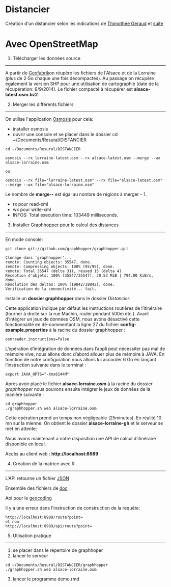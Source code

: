 Distancier
==========

Création d'un distancier selon les indications de [Thimothée Geraud](http://rgeomatic.hypotheses.org/134) et [suite](http://rgeomatic.hypotheses.org/157)

Avec OpenStreetMap
===================

1. Télécharger les données source
---------------------------------

A partir de [Geofabrik](http://download.geofabrik.de/europe/france.html)on réupère les fichiers de l'Alsace et de la Lorraine (plus de 2 Go chaque une fois décompactés). Au passage on récupère également la version SHP pour une utilisation de cartographie (date de la récupération: 6/9/2014).
Le fichier compacté à récupérer est __alsace-latest.osm.bz2__

2. Merger les différents fichiers
---------------------------------

On utilise l'application [Osmosis]() pour cela:

- installer osmosis
- ouvrir une console et se placer dans le dossier cd ~/Documents/Resural/DISTANCIER

```{r}
cd ~/Documents/Resural/DISTANCIER

osmosis --rx lorraine-latest.osm --rx alsace-latest.osm --merge --wx alsace-lorraine.osm

ou

osmosis --rx file="lorraine-latest.osm" --rx file="alsace-latest.osm" --merge --wx file="alsace-lorraine.osm"

```
Le nombre de __merge--__ est égal au nombre de régions à merger - 1.

- rx pour read-xml
- wx pour write-xml
- INFOS: Total execution time: 103449 milliseconds.


3. Installer [Graphhopper]() pour le calcul des distances
---------------------------------------------------------

En mode console: 

```{}
git clone git://github.com/graphhopper/graphhopper.git

Clonage dans 'graphhopper'...
remote: Counting objects: 35547, done.
remote: Compressing objects: 100% (95/95), done.
remote: Total 35547 (delta 31), reused 15 (delta 4)
Réception d'objets: 100% (35547/35547), 30.53 MiB | 794.00 KiB/s, done.
Résolution des deltas: 100% (19842/19842), done.
Vérification de la connectivité... fait.
```

Installe un __dossier graphhopper__ dans le dossier _Distancier_.

Cette application indique par défaut les instructions routières de l’itinéraire (tourner à droite sur la rue Machin, rouler pendant 500m etc.). Avant d’intégrer un jeux de données OSM, nous avons désactivé cette fonctionnalité en dé-commentant la ligne 27 du fichier __config-example.properties__ à la racine du dossier graphhopper :

```{r}
osmreader.instructions=false
```

L’opération d’intégration de données dans l’appli peut nécessiter pas mal de mémoire vive, nous allons donc d’abord allouer plus de mémoire à JAVA. En fonction de notre configuration nous allons lui accorder 6 Go en lançant l’instruction suivante dans le terminal :

```{r}
export JAVA_OPTS="-Xmx6144M"
```

Après avoir placé le fichier __alsace-lorraine.osm__ à la racine du dossier _graphhopper_ nous pouvons ensuite intégrer le jeux de données de la manière suivante :

```{r}
cd graphhopper
./graphhopper.sh web alsace-lorraine.osm
```

Cette opération prend un temps non négligeable (25minutes). En réalité 10 mn sur la mienne. On obtient le dossier __alsace-lorraine-gh__ et le serveur se met en attente:

Nous avons maintenant a notre disposition une API de calcul d’itinéraire disponible en local.

Accès au client web : __http://localhost:8989__


4. Création de la matrice avec R
---------------------------------

L'API retourne un fichier [JSON](https://github.com/graphhopper/web-api/blob/master/docs-routing.md)

Ensemble des fichiers de [doc](https://github.com/graphhopper/web-api/find/master)

Api pour le [geocoding](https://github.com/graphhopper/web-api/blob/master/docs-geocode.md)

Il y a une erreur dans l'instruction de construction de la requête:
```{r}
http://localhost:8989/route?point= 
et non 
http://localhost:8989/api/route?point=
```

5. Utiisation pratique
-----------------------

1. se placer dans le répertoire de graphhoper   
2. lancer le serveur  

```{}
cd ~/Documents/Resural/DISTANCIER/graphhopper
./graphhopper.sh web alsace-lorraine.osm
```

3. lancer le programme demo.rmd